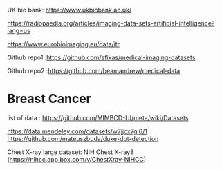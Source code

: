 UK bio bank:  https://www.ukbiobank.ac.uk/

https://radiopaedia.org/articles/imaging-data-sets-artificial-intelligence?lang=us

https://www.eurobioimaging.eu/data/itr

Github repo1 :https://github.com/sfikas/medical-imaging-datasets
                 
Github repo2 :https://github.com/beamandrew/medical-data

# Breast Cancer
list of data : https://github.com/MIMBCD-UI/meta/wiki/Datasets

https://data.mendeley.com/datasets/w7jjcx7gj6/1
https://github.com/mateuszbuda/duke-dbt-detection

Chest X-ray large dataset: NIH Chest X-ray8 (https://nihcc.app.box.com/v/ChestXray-NIHCC) 
